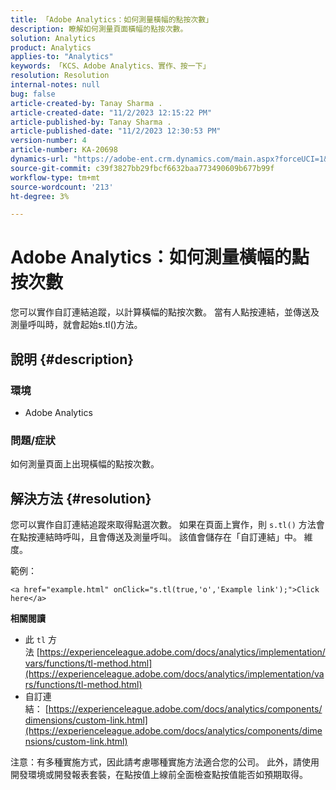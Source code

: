 ```yaml
---
title: 「Adobe Analytics：如何測量橫幅的點按次數」
description: 瞭解如何測量頁面橫幅的點按次數。
solution: Analytics
product: Analytics
applies-to: "Analytics"
keywords: 「KCS、Adobe Analytics、實作、按一下」
resolution: Resolution
internal-notes: null
bug: false
article-created-by: Tanay Sharma .
article-created-date: "11/2/2023 12:15:22 PM"
article-published-by: Tanay Sharma .
article-published-date: "11/2/2023 12:30:53 PM"
version-number: 4
article-number: KA-20698
dynamics-url: "https://adobe-ent.crm.dynamics.com/main.aspx?forceUCI=1&pagetype=entityrecord&etn=knowledgearticle&id=498d7e79-7979-ee11-8179-6045bd006239"
source-git-commit: c39f3827bb29fbcf6632baa773490609b677b99f
workflow-type: tm+mt
source-wordcount: '213'
ht-degree: 3%

---
```


# Adobe Analytics：如何測量橫幅的點按次數


您可以實作自訂連結追蹤，以計算橫幅的點按次數。 當有人點按連結，並傳送及測量呼叫時，就會起始s.tl()方法。

## 說明 {#description}


### 環境

- Adobe Analytics




### 問題/症狀 

如何測量頁面上出現橫幅的點按次數。


## 解決方法 {#resolution}


您可以實作自訂連結追蹤來取得點選次數。 如果在頁面上實作，則 `s.tl()` 方法會在點按連結時呼叫，且會傳送及測量呼叫。 該值會儲存在「自訂連結」中。 維度。

範例：


```
<a href="example.html" onClick="s.tl(true,'o','Example link');">Click here</a>
```


<b>相關閱讀</b>

- 此 `tl` 方法 [https://experienceleague.adobe.com/docs/analytics/implementation/vars/functions/tl-method.html](https://experienceleague.adobe.com/docs/analytics/implementation/vars/functions/tl-method.html)
- 自訂連結： [https://experienceleague.adobe.com/docs/analytics/components/dimensions/custom-link.html](https://experienceleague.adobe.com/docs/analytics/components/dimensions/custom-link.html)


注意：有多種實施方式，因此請考慮哪種實施方法適合您的公司。 此外，請使用開發環境或開發報表套裝，在點按值上線前全面檢查點按值能否如預期取得。
